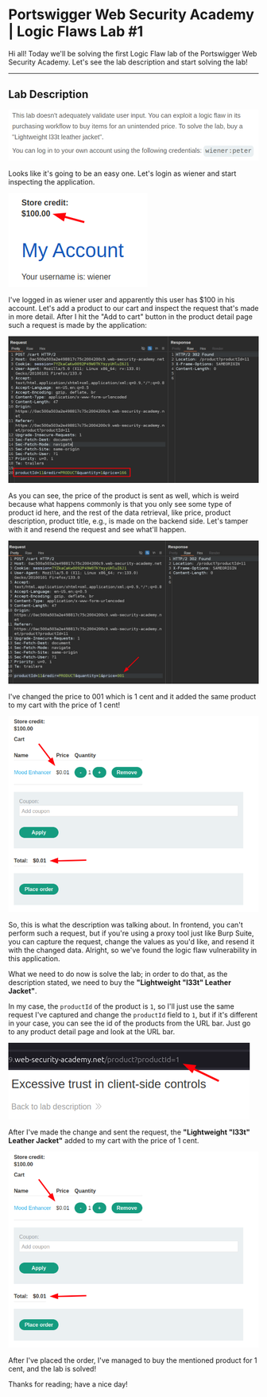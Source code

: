 # Portswigger Web Security Academy | Logic Flaws Lab #1

Hi all! Today we'll be solving the first Logic Flaw lab of the Portswigger Web Security Academy. Let's see the lab description and start solving the lab!

---

## Lab Description

![Lab Desc](./images/logic-flaw-1-lab-desc.png)

Looks like it's going to be an easy one. Let's login as wiener and start inspecting the application.

![Balance](./images/logic-flaw-1-balance.png)

I've logged in as wiener user and apparently this user has $100 in his account. Let's add a product to our cart and inspect the request that's made in more detail. After I hit the "Add to cart" button in the product detail page such a request is made by the application:

![Request](./images/logic-flaw-1-request.png)

As you can see, the price of the product is sent as well, which is weird because what happens commonly is that you only see some type of product id here, and the rest of the data retrieval, like price, product description, product title, e.g., is made on the backend side. Let's tamper with it and resend the request and see what'll happen.

![Tampered Request](./images/logic-flaw-1-tampered-request.png)

I've changed the price to 001 which is 1 cent and it added the same product to my cart with the price of 1 cent!

![Cart](./images/logic-flaw-1-cart.png)

So, this is what the description was talking about. In frontend, you can't perform such a request, but if you're using a proxy tool just like Burp Suite, you can capture the request, change the values as you'd like, and resend it with the changed data. Alright, so we've found the logic flaw vulnerability in this application.

What we need to do now is solve the lab; in order to do that, as the description stated, we need to buy the **"Lightweight "l33t" Leather Jacket"**.

In my case, the `productId` of the product is `1`, so I'll just use the same request I've captured and change the `productId` field to `1`, but if it's different in your case, you can see the id of the products from the URL bar. Just go to any product detail page and look at the URL bar.

![Product Id](./images/logic-flaw-1-product-id.png)

After I've made the change and sent the request, the **"Lightweight "l33t" Leather Jacket"** added to my cart with the price of 1 cent.

![Place Order](./images/logic-flaw-1-place-order.png)

After I've placed the order, I've managed to buy the mentioned product for 1 cent, and the lab is solved!

Thanks for reading; have a nice day!